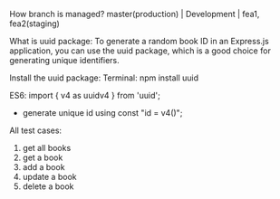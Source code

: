 How branch is managed?
master(production) | Development  | fea1, fea2(staging)

What is uuid package:
To generate a random book ID in an Express.js application, 
you can use the uuid package, which is a good choice for generating unique identifiers.

Install the uuid package:
Terminal: npm install uuid

ES6: import { v4 as uuidv4 } from 'uuid';
- generate unique id using const "id = v4()";

All test cases: 
1. get all books
2. get a book
3. add a book
4. update a book
5. delete a book





